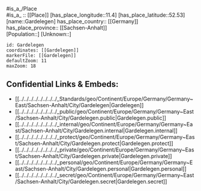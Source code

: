 ﻿---
location: [52.53,11.4] 
mapzoom: [7,12] 
mapmarker: city 
type: City
tags:
- geo/City


SpocWebEntityId: 30361
isDeleted: false
confidential: public

---
#is_a_/Place  
#is_a_ :: [[Place]] 
[has_place_longitude::11.4] 
[has_place_latitude::52.53] 
[name::Gardelegen] 
has_place_country:: [[Germany]]  
has_place_province:: [[Sachsen-Anhalt]]  
[Population::] 
[Unknown::] 


```leaflet
id: Gardelegen
coordinates: [[Gardelegen]] 
markerFile: [[Gardelegen]] 
defaultZoom: 11 
maxZoom: 18
```


## Confidential Links & Embeds: 
- [[../../../../../../../../_Standards/geo/Continent/Europe/Germany/Germany~East/Sachsen-Anhalt/City/Gardelegen|Gardelegen]] 
- [[../../../../../../../../_public/geo/Continent/Europe/Germany/Germany~East/Sachsen-Anhalt/City/Gardelegen.public|Gardelegen.public]] 
- [[../../../../../../../../_internal/geo/Continent/Europe/Germany/Germany~East/Sachsen-Anhalt/City/Gardelegen.internal|Gardelegen.internal]] 
- [[../../../../../../../../_protect/geo/Continent/Europe/Germany/Germany~East/Sachsen-Anhalt/City/Gardelegen.protect|Gardelegen.protect]] 
- [[../../../../../../../../_private/geo/Continent/Europe/Germany/Germany~East/Sachsen-Anhalt/City/Gardelegen.private|Gardelegen.private]] 
- [[../../../../../../../../_personal/geo/Continent/Europe/Germany/Germany~East/Sachsen-Anhalt/City/Gardelegen.personal|Gardelegen.personal]] 
- [[../../../../../../../../_secret/geo/Continent/Europe/Germany/Germany~East/Sachsen-Anhalt/City/Gardelegen.secret|Gardelegen.secret]] 
